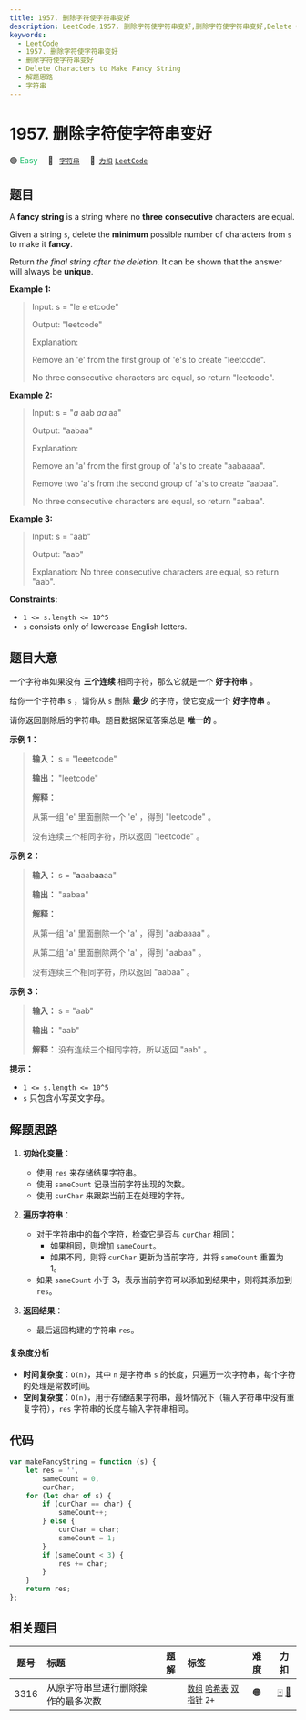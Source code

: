 ```yaml
---
title: 1957. 删除字符使字符串变好
description: LeetCode,1957. 删除字符使字符串变好,删除字符使字符串变好,Delete Characters to Make Fancy String,解题思路,字符串
keywords:
  - LeetCode
  - 1957. 删除字符使字符串变好
  - 删除字符使字符串变好
  - Delete Characters to Make Fancy String
  - 解题思路
  - 字符串
---
```


# 1957. 删除字符使字符串变好

🟢 <font color=#15bd66>Easy</font>&emsp; 🔖&ensp; [`字符串`](/tag/string.md)&emsp; 🔗&ensp;[`力扣`](https://leetcode.cn/problems/delete-characters-to-make-fancy-string) [`LeetCode`](https://leetcode.com/problems/delete-characters-to-make-fancy-string)

## 题目

A **fancy string** is a string where no **three** **consecutive** characters
are equal.

Given a string `s`, delete the **minimum** possible number of characters from
`s` to make it **fancy**.

Return _the final string after the deletion_. It can be shown that the answer
will always be **unique**.

**Example 1:**

> Input: s = "le _e_ etcode"
>
> Output: "leetcode"
>
> Explanation:
>
> Remove an 'e' from the first group of 'e's to create "leetcode".
>
> No three consecutive characters are equal, so return "leetcode".

**Example 2:**

> Input: s = "_a_ aab _aa_ aa"
>
> Output: "aabaa"
>
> Explanation:
>
> Remove an 'a' from the first group of 'a's to create "aabaaaa".
>
> Remove two 'a's from the second group of 'a's to create "aabaa".
>
> No three consecutive characters are equal, so return "aabaa".

**Example 3:**

> Input: s = "aab"
>
> Output: "aab"
>
> Explanation: No three consecutive characters are equal, so return "aab".

**Constraints:**

- `1 <= s.length <= 10^5`
- `s` consists only of lowercase English letters.

## 题目大意

一个字符串如果没有 **三个连续** 相同字符，那么它就是一个 **好字符串** 。

给你一个字符串 `s` ，请你从 `s` 删除 **最少** 的字符，使它变成一个 **好字符串** 。

请你返回删除后的字符串。题目数据保证答案总是 **唯一的** 。

**示例 1：**

> **输入：** s = "le**e**etcode"
>
> **输出：** "leetcode"
>
> **解释：**
>
> 从第一组 'e' 里面删除一个 'e' ，得到 "leetcode" 。
>
> 没有连续三个相同字符，所以返回 "leetcode" 。

**示例 2：**

> **输入：** s = "**a**aab**aa**aa"
>
> **输出：** "aabaa"
>
> **解释：**
>
> 从第一组 'a' 里面删除一个 'a' ，得到 "aabaaaa" 。
>
> 从第二组 'a' 里面删除两个 'a' ，得到 "aabaa" 。
>
> 没有连续三个相同字符，所以返回 "aabaa" 。

**示例 3：**

> **输入：** s = "aab"
>
> **输出：** "aab"
>
> **解释：** 没有连续三个相同字符，所以返回 "aab" 。

**提示：**

- `1 <= s.length <= 10^5`
- `s` 只包含小写英文字母。

## 解题思路

1. **初始化变量**：

   - 使用 `res` 来存储结果字符串。
   - 使用 `sameCount` 记录当前字符出现的次数。
   - 使用 `curChar` 来跟踪当前正在处理的字符。

2. **遍历字符串**：

   - 对于字符串中的每个字符，检查它是否与 `curChar` 相同：
     - 如果相同，则增加 `sameCount`。
     - 如果不同，则将 `curChar` 更新为当前字符，并将 `sameCount` 重置为 1。
   - 如果 `sameCount` 小于 3，表示当前字符可以添加到结果中，则将其添加到 `res`。

3. **返回结果**：
   - 最后返回构建的字符串 `res`。

#### 复杂度分析

- **时间复杂度**：`O(n)`，其中 `n` 是字符串 `s` 的长度，只遍历一次字符串，每个字符的处理是常数时间。
- **空间复杂度**：`O(n)`，用于存储结果字符串，最坏情况下（输入字符串中没有重复字符），`res` 字符串的长度与输入字符串相同。

## 代码

```javascript
var makeFancyString = function (s) {
	let res = '',
		sameCount = 0,
		curChar;
	for (let char of s) {
		if (curChar == char) {
			sameCount++;
		} else {
			curChar = char;
			sameCount = 1;
		}
		if (sameCount < 3) {
			res += char;
		}
	}
	return res;
};
```

## 相关题目

<!-- prettier-ignore -->
| 题号 | 标题 | 题解 | 标签 | 难度 | 力扣 |
| :------: | :------ | :------: | :------ | :------ | :------: |
| 3316 | 从原字符串里进行删除操作的最多次数 |  |  [`数组`](/tag/array.md) [`哈希表`](/tag/hash-table.md) [`双指针`](/tag/two-pointers.md) `2+` | 🟠 | [🀄️](https://leetcode.cn/problems/find-maximum-removals-from-source-string) [🔗](https://leetcode.com/problems/find-maximum-removals-from-source-string) |